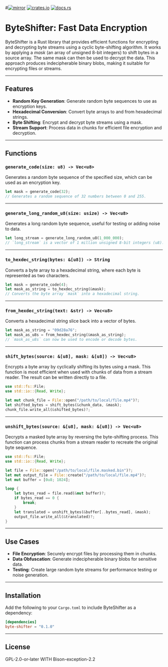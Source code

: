 #[![mirror](https://img.shields.io/badge/mirror-github-blue)](https://github.com/neilg63/byte-shifter)
[![crates.io](https://img.shields.io/crates/v/byte-shifter.svg)](https://crates.io/crates/byte-shifter)
[![docs.rs](https://docs.rs/byte-shifter/badge.svg)](https://docs.rs/byte-shifter)

# ByteShifter: Fast Data Encryption

ByteShifter is a Rust library that provides efficient functions for encrypting and decrypting byte streams using a cyclic byte-shifting algorithm. It works by applying a *mask* (an array of unsigned 8-bit integers) to shift bytes in a source array. The same mask can then be used to decrypt the data. This approach produces indecipherable binary blobs, making it suitable for encrypting files or streams.

---

## Features

- **Random Key Generation**: Generate random byte sequences to use as encryption keys.
- **Hexadecimal Conversion**: Convert byte arrays to and from hexadecimal strings.
- **Byte Shifting**: Encrypt and decrypt byte streams using a mask.
- **Stream Support**: Process data in chunks for efficient file encryption and decryption.

---

## Functions

### `generate_code(size: u8) -> Vec<u8>`
Generates a random byte sequence of the specified size, which can be used as an encryption key.

```rust
let mask = generate_code(32);
// Generates a random sequence of 32 numbers between 0 and 255.
```

---

### `generate_long_random_u8(size: usize) -> Vec<u8>`
Generates a long random byte sequence, useful for testing or adding noise to data.

```rust
let long_stream = generate_long_random_u8(1_000_000);
// `long_stream` is a vector of 1 million unsigned 8-bit integers (u8).
```

---

### `to_hexdec_string(bytes: &[u8]) -> String`
Converts a byte array to a hexadecimal string, where each byte is represented as two characters.

```rust
let mask = generate_code(4);
let mask_as_string = to_hexdec_string(&mask);
// Converts the byte array `mask` into a hexadecimal string.
```

---

### `from_hexdec_string(text: &str) -> Vec<u8>`
Converts a hexadecimal string slice back into a vector of bytes.

```rust
let mask_as_string = "09d28a76";
let mask_as_u8s = from_hexdec_string(&mask_as_string);
// `mask_as_u8s` can now be used to encode or decode bytes.
```

---

### `shift_bytes(source: &[u8], mask: &[u8]) -> Vec<u8>`
Encrypts a byte array by cyclically shifting its bytes using a mask. This function is most efficient when used with chunks of data from a stream reader. The result can be written directly to a file.

```rust
use std::fs::File;
use std::io::{Read, Write};

let mut chunk_file = File::open("/path/to/local/file.mp4")?;
let shifted_bytes = shift_bytes(&chunk_data, &mask);
chunk_file.write_all(&shifted_bytes)?;
```

---

### `unshift_bytes(source: &[u8], mask: &[u8]) -> Vec<u8>`
Decrypts a masked byte array by reversing the byte-shifting process. This function can process chunks from a stream reader to recreate the original byte sequence.

```rust
use std::fs::File;
use std::io::{Read, Write};

let file = File::open("/path/to/local/file.masked.bin")?;
let mut output_file = File::create("/path/to/local/file.mp4")?;
let mut buffer = [0u8; 1024];

loop {
    let bytes_read = file.read(&mut buffer)?;
    if bytes_read == 0 {
        break;
    }
    let translated = unshift_bytes(&buffer[..bytes_read], &mask);
    output_file.write_all(&translated)?;
}
```

---

## Use Cases

- **File Encryption**: Securely encrypt files by processing them in chunks.
- **Data Obfuscation**: Generate indecipherable binary blobs for sensitive data.
- **Testing**: Create large random byte streams for performance testing or noise generation.

---

## Installation

Add the following to your `Cargo.toml` to include ByteShifter as a dependency:

```toml
[dependencies]
byte-shifter = "0.1.0"
```

---

## License

GPL-2.0-or-later WITH Bison-exception-2.2
